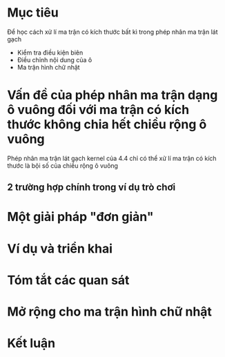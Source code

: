 # Mục tiêu
Để học cách xử lí ma trận có kích thước bất kì trong phép nhân ma trận lát gạch
- Kiểm tra điều kiện biên
- Điều chỉnh nội dung của ô
- Ma trận hình chữ nhật

# Vấn đề của phép nhân ma trận dạng ô vuông đối với ma trận có kích thước không chia hết chiều rộng ô vuông
Phép nhân ma trận lát gạch kernel của 4.4 chỉ có thể xử lí ma trận có kích thước là bội số của chiều rộng ô vuông

## 2 trường hợp chính trong ví dụ trò chơi
# Một giải pháp "đơn giản"

# Ví dụ và triển khai

# Tóm tắt các quan sát

# Mở rộng cho ma trận hình chữ nhật

# Kết luận